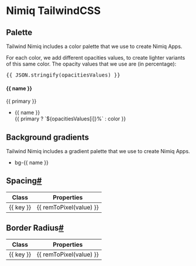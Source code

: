 <script setup lang="ts">
import { theme } from '../../theme/src/theme.ts'
import { opacitiesValues } from '../../theme/src/colors.ts'
import defaultConfig from 'tailwindcss/defaultConfig'

const { colors, backgroundImage: bgGradients, spacing, borderRadius } = theme

const extractNumber = (name: string) => name.match(/\d+/)[0] || ''

const colorsWithVariants = []
const entities = []
const greys = []

const colorsBlackList = ['transparent', 'current', 'black', 'white']
const greysList = ['snow', 'fog', 'ash']
const entitiesList = ['btc', 'nim'] // s3...

Object.entries(colors).forEach(([key, value]) => {
    if(colorsBlackList.includes(key)) return
    if(greysList.includes(key)) {
        greys.push({ name: key, color: value })
    } else if(entitiesList.includes(key)) {
        entities.push({ name: key, color: value })
    } else {
        const primary = value.DEFAULT
        // remove .DEFAULT and save new object in variable
        const colors = Object.entries(value)
            .filter(([k, _]) => k !== 'DEFAULT')
            .map(([name, color]) => ({ name: extractNumber(name), color }))
        colorsWithVariants.push({ name: key, primary, colors })
    }
})

colorsWithVariants.unshift({
    name: 'Mono',
    colors: [
        ...greys,
        { name: 'white', color: '#ffffff' },
        { name: 'black', color: '#000000' }
    ]
})

const colorsNames = colorsWithVariants.map(({ name }) => name)

colorsWithVariants.unshift({ name: 'Entities', colors: entities })
const nimiqGradients = Object.entries(bgGradients).filter(([k, _]) => colorsNames.includes(k.split('-')[1]))

const remToPixel = (input: string) => {
    if(!input.includes('rem')) return input
    const rem = input.replace('rem', '')
    return `${parseFloat(rem) * 16}px`
}
</script>

# Nimiq TailwindCSS

## Palette

Tailwind Nimiq includes a color palette that we use to create Nimiq Apps.

For each color, we add different opacities values, to create lighter variants of this same color. The opacity values that we use are (in percentage):

<pre>{{ JSON.stringify(opacitiesValues) }}</pre>

<div class="grid grid-cols-1 gap-8 mt-12">
    <div class="flex flex-col md:flex-row" v-for="({name, primary, colors }) in colorsWithVariants">
        <div class="w-16 shrink-0 flex flex-col">
            <div class="flex flex-col justify-center">
                <h4 class="text-sm font-semibold capitalize">
                    {{ name }}
                </h4>
            </div>
            <div v-if="primary" class="h-10 flex-1 w-full rounded dark:ring-1 dark:ring-inset dark:ring-white/10" :style="`background-color: ${primary}`"></div>
            <div class="text-sm font-mono opacity-60">
                {{ primary }}
            </div>
        </div>
        <ul class="!my-0 !list-none min-w-0 flex-1 grid grid-cols-4 2xl:grid-cols-8 gap-x-4 gap-y-3 2xl:gap-x-2 md:mt-10">
            <li v-for="({color, name}, i) in colors" class="flex flex-col gap-1.5 cursor-pointer !mt-0">
                <div class="h-10 w-full rounded dark:ring-1 dark:ring-inset dark:ring-white/10" :style="`background-color: ${color}`"></div>
                <div class="px-0.5 flex md:justify-between md:space-x-2 items-start" :class="{'flex-col': !primary }">
                    <div class="text-sm font-medium 2xl:w-full dark:text-white lowercase">
                        {{ name }}
                    </div>
                    <div class="text-sm font-mono opacity-60 lowercase !ml-0">
                        {{  primary ? `${opacitiesValues[i]}%` : color }}
                    </div>
                </div>
            </li>
        </ul>
    </div>      
</div>

## Background gradients

Tailwind Nimiq includes a gradient palette that we use to create Nimiq Apps.

<ul class="!my-0 !px-0 !list-none grid grid-cols-4 gap-8">
    <li v-for="([name, gradient]) in nimiqGradients" class="flex-1 !mt-0">
        <div class="h-24 w-24 mx-auto rounded-lg dark:ring-1 dark:ring-inset dark:ring-white/10" :style="`background: ${gradient}`"></div>
        <div class="px-0.5 md:flex md:justify-between md:space-x-2 2xl:space-x-0 2xl:block text-center">
            <div class="text-sm font-mono opacity-60 2xl:w-full lowercase h-6 whitespace-nowrap mx-auto">
                bg-{{ name }}
            </div>
        </div>
    </li>
</ul>

<div class="grid grid-cols-1 lg:grid-cols-2 justify-between gap-x-16">
    <div class="flex-1">
        <h2 id="spacing" tabindex="-1">Spacing<a class="header-anchor" href="#spacing" aria-hidden="true">#</a></h2>
        <div class="relative overflow-hidden lg:overflow-auto scrollbar:!w-1.5 scrollbar:!h-1.5 scrollbar:bg-transparent scrollbar-track:!bg-slate-100 scrollbar-thumb:!rounded scrollbar-thumb:!bg-slate-300 scrollbar-track:!rounded dark:scrollbar-track:!bg-slate-500/[0.16] dark:scrollbar-thumb:!bg-slate-500/50 max-h-96 supports-scrollbars:pr-2 lg:max-h-96">
            <table class="text-left border-collapse">
                <thead>
                    <tr>
                        <th class="sticky z-10 top-0 text-sm leading-6 font-semibold p-0">
                            <div class="py-2 pr-2">
                                Class
                            </div>
                        </th>
                        <th class="sticky z-10 top-0 text-sm leading-6 font-semibold p-0">
                            <div class="py-2 pl-2">
                                Properties
                            </div>
                        </th>
                    </tr>
                </thead>
                <tbody class="align-baseline">
                    <tr v-for="(value, key) in spacing()" class="">
                        <td translate="no" class="py-2 pr-2 font-mono font-medium text-xs leading-6 text-sky-500 whitespace-nowrap dark:text-sky-400">
                            {{ key }}
                        </td>
                        <td translate="no" class="w-full py-2 pl-2 font-mono text-xs leading-6 text-indigo-600 whitespace-pre dark:text-indigo-300">
                            {{ remToPixel(value) }}
                        </td>
                    </tr>
                </tbody>
            </table>
        </div>
    </div>
    <div class="flex-1">
        <h2 id="border-radius" tabindex="-1">Border Radius<a class="header-anchor" href="#border-radius" aria-hidden="true">#</a></h2>
        <div class="relative overflow-hidden lg:overflow-auto scrollbar:!w-1.5 scrollbar:!h-1.5 scrollbar:bg-transparent scrollbar-track:!bg-slate-100 scrollbar-thumb:!rounded scrollbar-thumb:!bg-slate-300 scrollbar-track:!rounded dark:scrollbar-track:!bg-slate-500/[0.16] dark:scrollbar-thumb:!bg-slate-500/50 max-h-96 supports-scrollbars:pr-2 lg:max-h-96">
            <table class="text-left border-collapse">
                <thead>
                    <tr>
                        <th class="sticky z-10 top-0 text-sm leading-6 font-semibold p-0">
                            <div class="py-2 pr-2">
                                Class
                            </div>
                        </th>
                        <th class="sticky z-10 top-0 text-sm leading-6 font-semibold p-0">
                            <div class="py-2 pl-2">
                                Properties
                            </div>
                        </th>
                    </tr>
                </thead>
                <tbody class="align-baseline">
                    <tr v-for="(value, key) in borderRadius" class="">
                        <td translate="no" class="py-2 pr-2 font-mono font-medium text-xs leading-6 text-sky-500 whitespace-nowrap dark:text-sky-400">
                            {{ key }}
                        </td>
                        <td translate="no" class="w-full py-2 pl-2 font-mono text-xs leading-6 text-indigo-600 whitespace-pre dark:text-indigo-300">
                            {{ remToPixel(value) }}
                        </td>
                    </tr>
                </tbody>
            </table>
        </div>
    </div>
</div>
